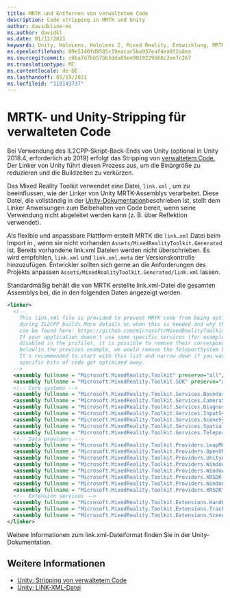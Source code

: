 ```yaml
---
title: MRTK und Entfernen von verwaltetem Code
description: Code stripping in MRTK und Unity
author: davidkline-ms
ms.author: davidkl
ms.date: 01/12/2021
keywords: Unity, HoloLens, HoloLens 2, Mixed Reality, Entwicklung, MRTK,
ms.openlocfilehash: 09e5140fd9585c19eacac5ba937eaf4ea8f2a8ea
ms.sourcegitcommit: c0ba7d7bb57bb5dda65ee9019229b68c2ee7c267
ms.translationtype: MT
ms.contentlocale: de-DE
ms.lasthandoff: 05/19/2021
ms.locfileid: "110143737"
---
```

# <a name="mrtk-and-unity-managed-code-stripping"></a>MRTK- und Unity-Stripping für verwalteten Code

Bei Verwendung des IL2CPP-Skript-Back-Ends von Unity (optional in Unity 2018.4, erforderlich ab 2019) erfolgt das Stripping von [verwaltetem Code.](https://docs.unity3d.com/Manual/ManagedCodeStripping.html)
Der Linker von Unity führt diesen Prozess aus, um die Binärgröße zu reduzieren und die Buildzeiten zu verkürzen.

Das Mixed Reality Toolkit verwendet eine Datei, `link.xml` , um zu beeinflussen, wie der Linker von Unity MRTK-Assemblys verarbeitet. Diese Datei, die vollständig in der [Unity-Dokumentation](https://docs.unity3d.com/Manual/ManagedCodeStripping.html#LinkXML)beschrieben ist, stellt dem Linker Anweisungen zum Beibehalten von Code bereit, wenn seine Verwendung nicht abgeleitet werden kann (z. B. über Reflektion verwendet).

Als flexible und anpassbare Plattform erstellt MRTK die `link.xml` Datei beim Import in , wenn sie nicht vorhanden `Assets/MixedRealityToolkit.Generated` ist. Bereits vorhandene link.xml Dateien werden nicht überschrieben. Es wird empfohlen, `link.xml` und `link.xml.meta` der Versionskontrolle hinzuzufügen. Entwickler sollten sich gerne an die Anforderungen des Projekts anpassen `Assets/MixedRealityToolkit.Generated/link.xml` lassen.

Standardmäßig behält die von MRTK erstellte link.xml-Datei die gesamten Assemblys bei, die in den folgenden Daten angezeigt werden.

``` xml
<linker> 
  <!-- 
    This link.xml file is provided to prevent MRTK code from being optimized away 
    during IL2CPP builds.More details on when this is needed and why this is needed 
    can be found here: https://github.com/microsoft/MixedRealityToolkit-Unity/issues/5273 
    If your application doesn't use some specific services (for example, if teleportation system is 
    disabled in the profile), it is possible to remove their corresponding lines down 
    below(in the previous example, we would remove the TeleportSystem below). 
    It's recommended to start with this list and narrow down if you want to ensure 
    specific bits of code get optimized away. 
  --> 
  <assembly fullname = "Microsoft.MixedReality.Toolkit" preserve="all"/> 
  <assembly fullname = "Microsoft.MixedReality.Toolkit.SDK" preserve="all"/> 
  <!-- Core systems --> 
  <assembly fullname = "Microsoft.MixedReality.Toolkit.Services.BoundarySystem" preserve="all"/> 
  <assembly fullname = "Microsoft.MixedReality.Toolkit.Services.CameraSystem" preserve="all"/> 
  <assembly fullname = "Microsoft.MixedReality.Toolkit.Services.DiagnosticsSystem" preserve="all"/> 
  <assembly fullname = "Microsoft.MixedReality.Toolkit.Services.InputSystem" preserve="all"/> 
  <assembly fullname = "Microsoft.MixedReality.Toolkit.Services.SceneSystem" preserve="all"/> 
  <assembly fullname = "Microsoft.MixedReality.Toolkit.Services.SpatialAwarenessSystem" preserve="all"/> 
  <assembly fullname = "Microsoft.MixedReality.Toolkit.Services.TeleportSystem" preserve="all"/> 
  <!-- Data providers --> 
  <assembly fullname = "Microsoft.MixedReality.Toolkit.Providers.LeapMotion" preserve="all"/> 
  <assembly fullname = "Microsoft.MixedReality.Toolkit.Providers.OpenVR" preserve="all"/> 
  <assembly fullname = "Microsoft.MixedReality.Toolkit.Providers.UnityAR" preserve="all"/> 
  <assembly fullname = "Microsoft.MixedReality.Toolkit.Providers.WindowsMixedReality.Shared" preserve="all"/> 
  <assembly fullname = "Microsoft.MixedReality.Toolkit.Providers.WindowsMixedReality" preserve="all"/> 
  <assembly fullname = "Microsoft.MixedReality.Toolkit.Providers.XRSDK.WindowsMixedReality" preserve="all"/> 
  <assembly fullname = "Microsoft.MixedReality.Toolkit.Providers.WindowsVoiceInput" preserve="all"/> 
  <assembly fullname = "Microsoft.MixedReality.Toolkit.Providers.XRSDK" preserve="all"/> 
  <!-- Extension services --> 
  <assembly fullname = "Microsoft.MixedReality.Toolkit.Extensions.HandPhysics" preserve="all"/> 
  <assembly fullname = "Microsoft.MixedReality.Toolkit.Extensions.Tracking" preserve="all"/> 
  <assembly fullname = "Microsoft.MixedReality.Toolkit.Extensions.SceneTransitionService" preserve="all"/> 
</linker>
```

Weitere Informationen zum link.xml-Dateiformat finden Sie in der Unity-Dokumentation.

## <a name="see-also"></a>Weitere Informationen

- [Unity: Stripping von verwaltetem Code](https://docs.unity3d.com/Manual/ManagedCodeStripping.html)
- [Unity: LINK-XML-Datei](https://docs.unity3d.com/Manual/ManagedCodeStripping.html#LinkXML)
